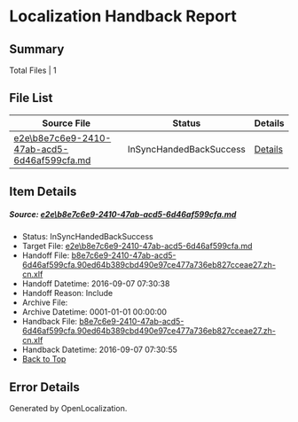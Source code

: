 # <a name='report-top'></a> Localization Handback Report

## Summary
 Total Files | 1

## File List
 Source File | Status | Details 
 ----------- | ------ | ------- 
 [e2e\b8e7c6e9-2410-47ab-acd5-6d46af599cfa.md](https://github.com/OpenLocalizationTestOrg/ol-test0/blob/6dbc6fc46126fe2294ea2628b7a869614b71038d/e2e/b8e7c6e9-2410-47ab-acd5-6d46af599cfa.md) | InSyncHandedBackSuccess | [Details](#a4d9f7e4fe4b6d48fbaebd63019612c94a7250851)

## Item Details
##### <a name='a4d9f7e4fe4b6d48fbaebd63019612c94a7250851'></a> Source: [e2e\b8e7c6e9-2410-47ab-acd5-6d46af599cfa.md](https://github.com/OpenLocalizationTestOrg/ol-test0/blob/6dbc6fc46126fe2294ea2628b7a869614b71038d/e2e/b8e7c6e9-2410-47ab-acd5-6d46af599cfa.md)
* Status: InSyncHandedBackSuccess
* Target File: [e2e\b8e7c6e9-2410-47ab-acd5-6d46af599cfa.md](https://github.com/OpenLocalizationTestOrg/ol-test0-zhcn/blob/bf0e377f10f75251973e43f620f8086663c2311b/e2e/b8e7c6e9-2410-47ab-acd5-6d46af599cfa.md)
* Handoff File: [b8e7c6e9-2410-47ab-acd5-6d46af599cfa.90ed64b389cbd490e97ce477a736eb827cceae27.zh-cn.xlf](https://github.com/OpenLocalizationTestOrg/ol-test0-handoff/blob/c43598c0835fadffd93faf5eec1d097a42b0018f/ol-handoff/OpenLocalizationTestOrg/ol-test0-zhcn/ci/ht/b8e7c6e9-2410-47ab-acd5-6d46af599cfa.90ed64b389cbd490e97ce477a736eb827cceae27.zh-cn.xlf)
* Handoff Datetime: 2016-09-07 07:30:38
* Handoff Reason: Include
* Archive File: 
* Archive Datetime: 0001-01-01 00:00:00
* Handback File: [b8e7c6e9-2410-47ab-acd5-6d46af599cfa.90ed64b389cbd490e97ce477a736eb827cceae27.zh-cn.xlf](https://github.com/OpenLocalizationTestOrg/ol-test0-handback/blob/61ad1f9d906dfd56b3ecde99bf436587f58ad48a/ol-handback/OpenLocalizationTestOrg/ol-test0-zhcn/ci/ht/b8e7c6e9-2410-47ab-acd5-6d46af599cfa.90ed64b389cbd490e97ce477a736eb827cceae27.zh-cn.xlf)
* Handback Datetime: 2016-09-07 07:30:55
* [Back to Top](#report-top)


## Error Details

Generated by OpenLocalization.
